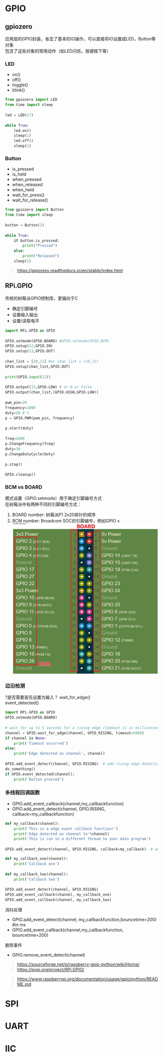 # GPIO
## gpiozero
应用层的GPIO封装，省去了基本的IO操作，可以直接将IO设置成LED，Button等对象  
包含了这些对象的常用动作（如LED闪烁，按键按下等）
### LED
* on()
* off()
* toggle()
* blink()
``` python
from gpiozero import LED
from time import sleep

led = LED(17)

while True:
    led.on()
    sleep(1)
    led.off()
    sleep(1)
```
### Button
* is_pressed
* is_held
* when_pressed
* when_released
* when_held 
* wait_for_press() 
* wait_for_release()
``` python
from gpiozero import Button
from time import sleep

button = Button(2)

while True:
    if button.is_pressed:
        print("Pressed")
    else:
        print("Released")
    sleep(1)
```
> https://gpiozero.readthedocs.io/en/stable/index.html

## RPi.GPIO  
传统的树莓派GPIO控制库，更偏向于C  
* 确定引脚编号
* 设置输入输出
* 设置/读取电平

``` python
import RPi.GPIO as GPIO

GPIO.setmode(GPIO.BOARD) #GPIO.setmode(GPIO.BCM)
GPIO.setup(12,GPIO.IN)
GPIO.setup(13,GPIO.OUT)

chan_list = [10,11] #or chan_list = (10,11)
GPIO.setup(chan_list,GPIO.OUT)

print(GPIO.input(12))

GPIO.output(13,GPIO.LOW) # or 0 or False
GPIO.output(chan_list,(GPIO.HIGH,GPIO.LOW))

pwm_pin=20
frequency=1000
duty=20 # %
p = GPIO.PWM(pwm_pin, frequency)

p.start(duty)

freq=2000
p.ChangeFrequency(freq)
duty=30
p.ChangeDutyCycle(duty)

p.stop()

GPIO.cleanup()
```
### BCM vs BOARD
模式设置（GPIO.setmode）用于确定引脚编号方式  
在树莓派中有两种不同的引脚编号方式：
1. BOARD number: 树莓派P1 2x20排针的顺序 
2. BCM number: Broadcom SOC的引脚编号，例如GPIO x
![pin_number](image/rpi_pin_number.png)

### 边沿检测
?是否需要首先设置为输入？
wait_for_edge()  
event_detected()  
``` python
import RPi.GPIO as GPIO
GPIO.setmode(GPIO.BOARD)

# wait for up to 5 seconds for a rising edge (timeout is in milliseconds)
channel = GPIO.wait_for_edge(channel, GPIO_RISING, timeout=5000)
if channel is None:
    print('Timeout occurred')
else:
    print('Edge detected on channel', channel)

GPIO.add_event_detect(channel, GPIO.RISING)  # add rising edge detection on a channel GPIO.RISING, GPIO.FALLING or GPIO.BOTH
do_something()
if GPIO.event_detected(channel):
    print('Button pressed')
```
### 多线程回调函数
* GPIO.add_event_callback(channel,my_callbackfunction)
* GPIO.add_enent_detect(channel, GPIO.RISING, callback=my_callbackfunction)
``` python
def my_callback(channel):
    print('This is a edge event callback function!')
    print('Edge detected on channel %s'%channel)
    print('This is run in a different thread to your main program')

GPIO.add_event_detect(channel, GPIO.RISING, callback=my_callback)  # add rising edge detection on a channel
```
``` python
def my_callback_one(channel):
    print('Callback one')

def my_callback_two(channel):
    print('Callback two')

GPIO.add_event_detect(channel, GPIO.RISING)
GPIO.add_event_callback(channel, my_callback_one)
GPIO.add_event_callback(channel, my_callback_two)
```
消抖处理  
* GPIO.add_event_detect(channel, my_callbackfunction,bouncetime=200) #in ms
* GPIO.add_event_callback(channel,my_callbackfunction, bouncetime=200)

删除事件
* GPIO.remove_event_detect(channel)

> https://sourceforge.net/p/raspberry-gpio-python/wiki/Home/
> https://pypi.org/project/RPi.GPIO/

> https://www.raspberrypi.org/documentation/usage/gpio/python/README.md
# SPI

# UART

# IIC

# 
